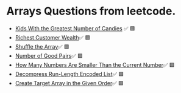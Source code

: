 # Arrays Questions from leetcode.

- [Kids With the Greatest Number of Candies](https://leetcode.com/problems/kids-with-the-greatest-number-of-candies/) :white_check_mark: :green_square:
- [Richest Customer Wealth](https://leetcode.com/problems/richest-customer-wealth/):white_check_mark: :green_square:
- [Shuffle the Array](https://leetcode.com/problems/shuffle-the-array/):white_check_mark: :green_square:
- [Number of Good Pairs](https://leetcode.com/problems/number-of-good-pairs):white_check_mark: :green_square:
- [How Many Numbers Are Smaller Than the Current Number](https://leetcode.com/problem/how-many-numbers-are-smaller-than-the-current-number):white_check_mark: :green_square:
- [Decompress Run-Length Encoded List](https://leetcode.com/problems/decompress-run-length-encoded-list):white_check_mark: :green_square:
- [Create Target Array in the Given Order](https://leetcode.com/problems/create-target-array-in-the-given-order):white_check_mark: :green_square:
